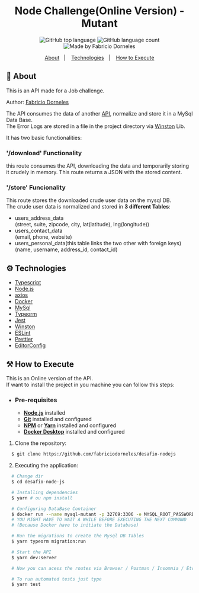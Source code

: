 <h1 align="center">
    <bold>Node Challenge(Online Version) - Mutant</bold>
</h1>

<p align="center">
  <img alt="GitHub top language" src="https://img.shields.io/github/languages/top/fabriciodorneles/desafio-nodejs?style=flat-square">
  <img alt="GitHub language count" src="https://img.shields.io/github/languages/count/fabriciodorneles/desafio-nodejs?style=flat-square">
  <img alt="Made by Fabricio Dorneles" src="https://img.shields.io/badge/made%20by-Fabricio Dorneles-%237519C1?style=flat-square"><br/>

</p>
<p align="center">
  <a href="#-about">About</a>&nbsp;&nbsp;&nbsp;|&nbsp;&nbsp;&nbsp;
  <a href="#-technologies">Technologies</a>&nbsp;&nbsp;&nbsp;|&nbsp;&nbsp;&nbsp;
  <a href="#-how-to-execute">How to Execute</a>
</p>


## 📌 About

This is an API made for a Job challenge.  

Author: [Fabricio Dorneles](https://github.com/fabriciodorneles)   

The API consumes the data of another [API](https://jsonplaceholder.typicode.com/users), normalize and store it in a MySql Data Base.  
The Error Logs are stored in a file in the project directory via [Winston](https://www.npmjs.com/package/winston) Lib.



It has two basic functionalities:  
### **'/download' Functionality**
this route consumes the API, downloading the data and temporarily storing it crudely in memory. This route returns a JSON with the stored content.
### **'/store' Funcionality**
This route stores the downloaded crude user data on the mysql DB.  
The crude user data is normalized and stored in **3 different Tables**:  
- users_address_data  
(street, suite, zipcode, city, lat(latitude), lng(longitude))
- users_contact_data  
(email, phone, website) 
- users_personal_data(this table links the two other with foreign keys)  
(name, username, address_id, contact_id)

## ⚙ Technologies
-  [Typescript](https://www.typescriptlang.org/)
-  [Node.js](https://nodejs.org/en/)
-  [axios](https://github.com/axios/axios)
-  [Docker](https://www.docker.com/)
-  [MySql](https://www.mysql.com/)
-  [Typeorm](https://typeorm.io/#/)
-  [Jest](https://jestjs.io/)
-  [Winston](https://www.npmjs.com/package/winston)
-  [ESLint](https://eslint.org/)
-  [Prettier](https://prettier.io/)
-  [EditorConfig](https://editorconfig.org/)

## ⚒ How to Execute
This is an Online version of the API.  
If want to install the project in you machine you can follow this steps:

- ### **Pre-requisites**
  - **[Node.js](https://nodejs.org/en/)** installed
  - **[Git](https://git-scm.com/)** installed and configured
  - **[NPM](https://www.npmjs.com/)** or **[Yarn](https://yarnpkg.com/)** installed and configured
  - **[Docker Desktop](https://www.docker.com/products/docker-desktop)** installed and configured

1. Clone the repository:

```sh
  $ git clone https://github.com/fabriciodorneles/desafio-nodejs
```

2. Executing the application:

```sh
  # Change dir
  $ cd desafio-node-js

  # Installing dependencies
  $ yarn # ou npm install

  # Configuring DataBase Container
  $ docker run --name mysql-mutant -p 32769:3306 -e MYSQL_ROOT_PASSWORD=mutant -e MYSQL_DATABASE=mutantDB -d mysql:5.7.31
  # YOU MIGHT HAVE TO WAIT A WHILE BEFORE EXECUTING THE NEXT COMMAND 
  # (Because Docker have to initiate the Database)

  # Run the migrations to create the Mysql DB Tables
  $ yarn typeorm migration:run

  # Start the API
  $ yarn dev:server

  # Now you can acess the routes via Browser / Postman / Insomnia / Etc.

  # To run automated tests just type
  $ yarn test
```
